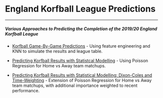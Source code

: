 # England Korfball League Predictions

---

##### *Various Approaches to Predicting the Completion of the 2019/20 England Korfball League*


- [Korfball Game-By-Game Predictions](https://nbviewer.jupyter.org/github/andy-buv/england-korfball-league-predictions/blob/master/notebooks/Korfball%20Game-By-Game%20Predictions.ipynb) - Using feature engineering and KNN to simulate the results and league table.

- [Predicting Korfball Results with Statistcal Modelling](https://nbviewer.jupyter.org/github/andy-buv/england-korfball-league-predictions/blob/master/notebooks/Predicting%20Korfball%20Results%20with%20Statistical%20Modelling.ipynb) - Using Poisson Regression for Home vs Away team matchups.

- [Predicting Korfball Results with Statistical Modelling: Dixon-Coles and Time-Weighting](https://nbviewer.jupyter.org/github/andy-buv/england-korfball-league-predictions/blob/master/notebooks/Predicting%20Korfball%20Results%20with%20Statistical%20Modelling%20-%20Dixon-Coles%20and%20Time-Weighting.ipynb) - Extension of Poisson Regression for Home vs Away team matchups, with additional importance weighted to recent performance.